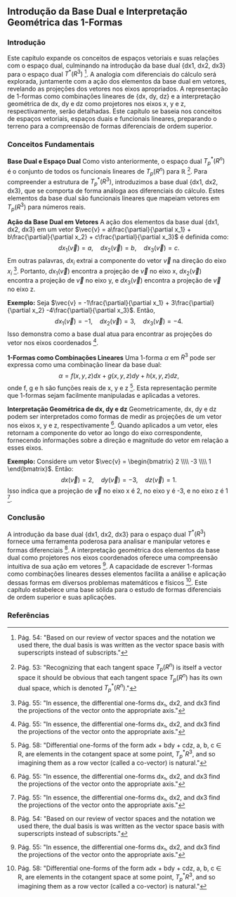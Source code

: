 ## Introdução da Base Dual e Interpretação Geométrica das 1-Formas

### Introdução
Este capítulo expande os conceitos de espaços vetoriais e suas relações com o espaço dual, culminando na introdução da base dual {dx1, dx2, dx3} para o espaço dual $T^*(R^3)$ [^54]. A analogia com diferenciais do cálculo será explorada, juntamente com a ação dos elementos da base dual em vetores, revelando as projeções dos vetores nos eixos apropriados. A representação de 1-formas como combinações lineares de {dx, dy, dz} e a interpretação geométrica de dx, dy e dz como projetores nos eixos x, y e z, respectivamente, serão detalhadas. Este capítulo se baseia nos conceitos de espaços vetoriais, espaços duais e funcionais lineares, preparando o terreno para a compreensão de formas diferenciais de ordem superior.

### Conceitos Fundamentais
**Base Dual e Espaço Dual**
Como visto anteriormente, o espaço dual $T_p^*(R^n)$ é o conjunto de todos os funcionais lineares de $T_p(R^n)$ para $\mathbb{R}$ [^53]. Para compreender a estrutura de $T_p^*(R^3)$, introduzimos a base dual {dx1, dx2, dx3}, que se comporta de forma análoga aos diferenciais do cálculo. Estes elementos da base dual são funcionais lineares que mapeiam vetores em $T_p(R^3)$ para números reais.

**Ação da Base Dual em Vetores**
A ação dos elementos da base dual {dx1, dx2, dx3} em um vetor $\vec{v} = a\frac{\partial}{\partial x_1} + b\frac{\partial}{\partial x_2} + c\frac{\partial}{\partial x_3}$ é definida como:
$$\
dx_1(\vec{v}) = a, \quad dx_2(\vec{v}) = b, \quad dx_3(\vec{v}) = c.
$$
Em outras palavras, $dx_i$ extrai a componente do vetor $\vec{v}$ na direção do eixo $x_i$ [^55]. Portanto, $dx_1(\vec{v})$ encontra a projeção de $\vec{v}$ no eixo x, $dx_2(\vec{v})$ encontra a projeção de $\vec{v}$ no eixo y, e $dx_3(\vec{v})$ encontra a projeção de $\vec{v}$ no eixo z.

**Exemplo:**
Seja $\vec{v} = -1\frac{\partial}{\partial x_1} + 3\frac{\partial}{\partial x_2} -4\frac{\partial}{\partial x_3}$. Então,
$$\
dx_1(\vec{v}) = -1, \quad dx_2(\vec{v}) = 3, \quad dx_3(\vec{v}) = -4.
$$
Isso demonstra como a base dual atua para encontrar as projeções do vetor nos eixos coordenados [^55].

**1-Formas como Combinações Lineares**
Uma 1-forma $\alpha$ em $R^3$ pode ser expressa como uma combinação linear da base dual:
$$\
\alpha = f(x, y, z)dx + g(x, y, z)dy + h(x, y, z)dz,
$$
onde f, g e h são funções reais de x, y e z [^58]. Esta representação permite que 1-formas sejam facilmente manipuladas e aplicadas a vetores.

**Interpretação Geométrica de dx, dy e dz**
Geometricamente, dx, dy e dz podem ser interpretados como formas de medir as projeções de um vetor nos eixos x, y e z, respectivamente [^55]. Quando aplicados a um vetor, eles retornam a componente do vetor ao longo do eixo correspondente, fornecendo informações sobre a direção e magnitude do vetor em relação a esses eixos.

**Exemplo:**
Considere um vetor $\vec{v} = \begin{bmatrix} 2 \\\\ -3 \\\\ 1 \end{bmatrix}$. Então:
$$\
dx(\vec{v}) = 2, \quad dy(\vec{v}) = -3, \quad dz(\vec{v}) = 1.
$$
Isso indica que a projeção de $\vec{v}$ no eixo x é 2, no eixo y é -3, e no eixo z é 1 [^55].

### Conclusão
A introdução da base dual {dx1, dx2, dx3} para o espaço dual $T^*(R^3)$ fornece uma ferramenta poderosa para analisar e manipular vetores e formas diferenciais [^54]. A interpretação geométrica dos elementos da base dual como projetores nos eixos coordenados oferece uma compreensão intuitiva de sua ação em vetores [^55]. A capacidade de escrever 1-formas como combinações lineares desses elementos facilita a análise e aplicação dessas formas em diversos problemas matemáticos e físicos [^58]. Este capítulo estabelece uma base sólida para o estudo de formas diferenciais de ordem superior e suas aplicações.

### Referências
[^53]: Pág. 53: "Recognizing that each tangent space $T_p(R^n)$ is itself a vector space it should be obvious that each tangent space $T_p(R^n)$ has its own dual space, which is denoted $T_p^*(R^n)$."
[^54]: Pág. 54: "Based on our review of vector spaces and the notation we used there, the dual basis is was written as the vector space basis with superscripts instead of subscripts."
[^55]: Pág. 55: "In essence, the differential one-forms dx₁, dx2, and dx3 find the projections of the vector onto the appropriate axis."
[^58]: Pág. 58: "Differential one-forms of the form adx + bdy + cdz, a, b, c ∈ R, are elements in the cotangent space at some point, $T_p^*R^3$, and so imagining them as a row vector (called a co-vector) is natural."
<!-- END -->